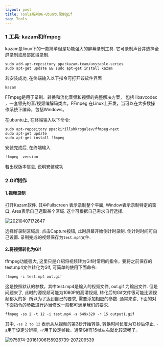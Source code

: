 ```yaml
---
layout: post
title: Tools系列06-Ubuntu录制gif
tag: Tools
---
```


### 1.工具: kazam和ffmpeg

kazam是linux下的一款简单但是功能强大的屏幕录制工具. 它可录制声音并选择全屏录制或局部区域录制.

    sudo add-apt-repository ppa:kazam-team/unstable-series
    sudo apt-get update && sudo apt-get install kazam

若安装成功, 在终端输入以下指令可打开该软件界面

    kazam 

FFmpeg是用于录制、转换和流化音频和视频的完整解决方案， 包括 libavcodec ，一套领先的音/视频编解码类库。FFmpeg 在Linux上开发，当可以在大多数操作系统下编译，包括Windows。

在ubuntu上, 在终端输入以下命令:

    sudo apt-repository ppa:kirillshkrogalev/ffmpeg-next 
    sudo apt-get update
    sudo apt-get install ffmpeg

 安装完成后, 在终端输入

    ffmpeg -version

若出现版本信息, 说明安装成功.

### 2.Gif制作
#### 1.视频录制

打开Kazam软件. 其中Fullscreen 表示录制整个平面, Window表示录制特定的窗口, Area表示自己选取某个区域. 这个可根据自己需求自行选择.

![20210407172647](https://cdn.jsdelivr.net/gh/luckykang/picture_bed/blogs_images/20210407172647.png)

选择好录制区域后, 点击Capture按钮, 此时屏幕开始倒计时录制. 倒计时时间可自己设置. 录制完成的视频保存为`test.mp4`文件.

#### 2.将视频转化为Gif

ffmpeg功能强大, 这里只是介绍将视频转为Gif时常用的指令，要将之前保存的test.mp4文件转化为Gif, 可简单的使用下面命令:

    ffmpeg -i test.mp4 out.gif

这是按照默认的参数。其中test.mp4是输入的视频文件, out.gif 为输出文件. 但是问题来了, 此时的源视频可能为1080P的高清视频, 转化后的Gif文件很可能比源视频都大的多. 所以为了达到自己的要求, 需要添加相应的参数. 通常来讲, 下面的对下面指令的参数进行适当修改一般都可满足我们的要求.

    ffmpeg -ss 2 -t 12 -i test.mp4 -s 649x320 -r 15 output1.gif
其中,  `-ss 2 to 12` 表示从从视频的第2秒开始转换, 转换时间长度为12秒后停止. `-s`用于设定分辨率, `-r`用于设定帧数。通常Gif有15帧左右就比较流畅了。

![975974-20161006155926739-207209539](https://cdn.jsdelivr.net/gh/luckykang/picture_bed/blogs_images/975974-20161006155926739-207209539.gif)


